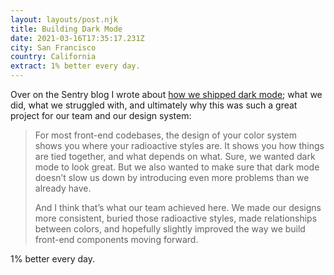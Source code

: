 ```yaml
---
layout: layouts/post.njk
title: Building Dark Mode
date: 2021-03-16T17:35:17.231Z
city: San Francisco
country: California
extract: 1% better every day.
---
```


Over on the Sentry blog I wrote about [how we shipped dark mode](https://blog.sentry.io/2021/03/16/building-dark-mode); what we did, what we struggled with, and ultimately why this was such a great project for our team and our design system:

> For most front-end codebases, the design of your color system shows you where your radioactive styles are. It shows you how things are tied together, and what depends on what. Sure, we wanted dark mode to look great. But we also wanted to make sure that dark mode doesn’t slow us down by introducing even more problems than we already have.
>
> And I think that’s what our team achieved here. We made our designs more consistent, buried those radioactive styles, made relationships between colors, and hopefully slightly improved the way we build front-end components moving forward.

1% better every day.
